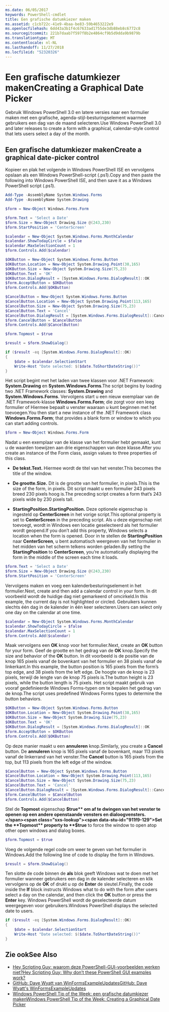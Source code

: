 ```yaml
---
ms.date: 06/05/2017
keywords: PowerShell-cmdlet
title: Een grafische datumkiezer maken
ms.assetid: c1cb722c-41e9-4baa-be83-59b4653222e9
ms.openlocfilehash: 6dd43a3b1f4c67633ad1755de3db88eb8c6772c8
ms.sourcegitcommit: 221b7daab7f597f8b2e4864cf9b5d9dda9b9879b
ms.translationtype: MT
ms.contentlocale: nl-NL
ms.lasthandoff: 11/27/2018
ms.locfileid: "52320326"
---
```

# <a name="creating-a-graphical-date-picker"></a><span data-ttu-id="911f9-103">Een grafische datumkiezer maken</span><span class="sxs-lookup"><span data-stu-id="911f9-103">Creating a Graphical Date Picker</span></span>

<span data-ttu-id="911f9-104">Gebruik Windows PowerShell 3.0 en latere versies naar een formulier maken met een grafische, agenda-stijl-besturingselement waarmee gebruikers een dag van de maand selecteren.</span><span class="sxs-lookup"><span data-stu-id="911f9-104">Use Windows PowerShell 3.0 and later releases to create a form with a graphical, calendar-style control that lets users select a day of the month.</span></span>

## <a name="create-a-graphical-date-picker-control"></a><span data-ttu-id="911f9-105">Een grafische datumkiezer maken</span><span class="sxs-lookup"><span data-stu-id="911f9-105">Create a graphical date-picker control</span></span>

<span data-ttu-id="911f9-106">Kopieer en plak het volgende in Windows PowerShell ISE en vervolgens opslaan als een Windows PowerShell-script (.ps1).</span><span class="sxs-lookup"><span data-stu-id="911f9-106">Copy and then paste the following into Windows PowerShell ISE, and then save it as a Windows PowerShell script (.ps1).</span></span>

```powershell
Add-Type -AssemblyName System.Windows.Forms
Add-Type -AssemblyName System.Drawing

$form = New-Object Windows.Forms.Form

$form.Text = 'Select a Date'
$form.Size = New-Object Drawing.Size @(243,230)
$form.StartPosition = 'CenterScreen'

$calendar = New-Object System.Windows.Forms.MonthCalendar
$calendar.ShowTodayCircle = $false
$calendar.MaxSelectionCount = 1
$form.Controls.Add($calendar)

$OKButton = New-Object System.Windows.Forms.Button
$OKButton.Location = New-Object System.Drawing.Point(38,165)
$OKButton.Size = New-Object System.Drawing.Size(75,23)
$OKButton.Text = 'OK'
$OKButton.DialogResult = [System.Windows.Forms.DialogResult]::OK
$form.AcceptButton = $OKButton
$form.Controls.Add($OKButton)

$CancelButton = New-Object System.Windows.Forms.Button
$CancelButton.Location = New-Object System.Drawing.Point(113,165)
$CancelButton.Size = New-Object System.Drawing.Size(75,23)
$CancelButton.Text = 'Cancel'
$CancelButton.DialogResult = [System.Windows.Forms.DialogResult]::Cancel
$form.CancelButton = $CancelButton
$form.Controls.Add($CancelButton)

$form.Topmost = $true

$result = $form.ShowDialog()

if ($result -eq [System.Windows.Forms.DialogResult]::OK)
{
    $date = $calendar.SelectionStart
    Write-Host "Date selected: $($date.ToShortDateString())"
}
```

<span data-ttu-id="911f9-107">Het script begint met het laden van twee klassen voor .NET Framework: **System.Drawing** en **System.Windows.Forms**.</span><span class="sxs-lookup"><span data-stu-id="911f9-107">The script begins by loading two .NET Framework classes: **System.Drawing** and **System.Windows.Forms**.</span></span> <span data-ttu-id="911f9-108">Vervolgens start u een nieuw exemplaar van de .NET Framework-klasse **Windows.Forms.Form**; die zorgt voor een leeg formulier of Hiermee bepaalt u venster waaraan u kunt beginnen met het toevoegen.</span><span class="sxs-lookup"><span data-stu-id="911f9-108">You then start a new instance of the .NET Framework class **Windows.Forms.Form**; that provides a blank form or window to which you can start adding controls.</span></span>

```powershell
$form = New-Object Windows.Forms.Form
```

<span data-ttu-id="911f9-109">Nadat u een exemplaar van de klasse van het formulier hebt gemaakt, kunt u de waarden toewijzen aan drie eigenschappen van deze klasse.</span><span class="sxs-lookup"><span data-stu-id="911f9-109">After you create an instance of the Form class, assign values to three properties of this class.</span></span>

- <span data-ttu-id="911f9-110">**De tekst.**</span><span class="sxs-lookup"><span data-stu-id="911f9-110">**Text.**</span></span> <span data-ttu-id="911f9-111">Hiermee wordt de titel van het venster.</span><span class="sxs-lookup"><span data-stu-id="911f9-111">This becomes the title of the window.</span></span>

- <span data-ttu-id="911f9-112">**De grootte.**</span><span class="sxs-lookup"><span data-stu-id="911f9-112">**Size.**</span></span> <span data-ttu-id="911f9-113">Dit is de grootte van het formulier, in pixels.</span><span class="sxs-lookup"><span data-stu-id="911f9-113">This is the size of the form, in pixels.</span></span> <span data-ttu-id="911f9-114">Dit script maakt u een formulier 243 pixels breed 230 pixels hoog is.</span><span class="sxs-lookup"><span data-stu-id="911f9-114">The preceding script creates a form that’s 243 pixels wide by 230 pixels tall.</span></span>

- <span data-ttu-id="911f9-115">**StartingPosition.**</span><span class="sxs-lookup"><span data-stu-id="911f9-115">**StartingPosition.**</span></span> <span data-ttu-id="911f9-116">Deze optionele eigenschap is ingesteld op **CenterScreen** in het vorige script.</span><span class="sxs-lookup"><span data-stu-id="911f9-116">This optional property is set to **CenterScreen** in the preceding script.</span></span> <span data-ttu-id="911f9-117">Als u deze eigenschap niet toevoegt, wordt in Windows een locatie geselecteerd als het formulier wordt geopend.</span><span class="sxs-lookup"><span data-stu-id="911f9-117">If you don’t add this property, Windows selects a location when the form is opened.</span></span> <span data-ttu-id="911f9-118">Door in te stellen de **StartingPosition** naar **CenterScreen**, u bent automatisch weergeven van het formulier in het midden van het scherm telkens worden geladen.</span><span class="sxs-lookup"><span data-stu-id="911f9-118">By setting the **StartingPosition** to **CenterScreen**, you’re automatically displaying the form in the middle of the screen each time it loads.</span></span>

```powershell
$form.Text = 'Select a Date'
$form.Size = New-Object Drawing.Size @(243,230)
$form.StartPosition = 'CenterScreen'
```

<span data-ttu-id="911f9-119">Vervolgens maken en voeg een kalenderbesturingselement in het formulier.</span><span class="sxs-lookup"><span data-stu-id="911f9-119">Next, create and then add a calendar control in your form.</span></span> <span data-ttu-id="911f9-120">In dit voorbeeld wordt de huidige dag niet gemarkeerd of omcirkeld.</span><span class="sxs-lookup"><span data-stu-id="911f9-120">In this example, the current day is not highlighted or circled.</span></span> <span data-ttu-id="911f9-121">Gebruikers kunnen slechts één dag in de kalender in één keer selecteren.</span><span class="sxs-lookup"><span data-stu-id="911f9-121">Users can select only one day on the calendar at one time.</span></span>

```powershell
$calendar = New-Object System.Windows.Forms.MonthCalendar
$calendar.ShowTodayCircle = $false
$calendar.MaxSelectionCount = 1
$form.Controls.Add($calendar)
```

<span data-ttu-id="911f9-122">Maak vervolgens een **OK** knop voor het formulier.</span><span class="sxs-lookup"><span data-stu-id="911f9-122">Next, create an **OK** button for your form.</span></span> <span data-ttu-id="911f9-123">Geef de grootte en het gedrag van de **OK** knop.</span><span class="sxs-lookup"><span data-stu-id="911f9-123">Specify the size and behavior of the **OK** button.</span></span> <span data-ttu-id="911f9-124">In dit voorbeeld is de positie van de knop 165 pixels vanaf de bovenkant van het formulier en 38 pixels vanaf de linkerkant.</span><span class="sxs-lookup"><span data-stu-id="911f9-124">In this example, the button position is 165 pixels from the form’s top edge, and 38 pixels from the left edge.</span></span> <span data-ttu-id="911f9-125">De hoogte van de knop is 23 pixels, terwijl de lengte van de knop 75 pixels is.</span><span class="sxs-lookup"><span data-stu-id="911f9-125">The button height is 23 pixels, while the button length is 75 pixels.</span></span> <span data-ttu-id="911f9-126">Het script maakt gebruik van vooraf gedefinieerde Windows Forms-typen om te bepalen het gedrag van de knop.</span><span class="sxs-lookup"><span data-stu-id="911f9-126">The script uses predefined Windows Forms types to determine the button behaviors.</span></span>

```powershell
$OKButton = New-Object System.Windows.Forms.Button
$OKButton.Location = New-Object System.Drawing.Point(38,165)
$OKButton.Size = New-Object System.Drawing.Size(75,23)
$OKButton.Text = 'OK'
$OKButton.DialogResult = [System.Windows.Forms.DialogResult]::OK
$form.AcceptButton = $OKButton
$form.Controls.Add($OKButton)
```

<span data-ttu-id="911f9-127">Op deze manier maakt u een **annuleren** knop.</span><span class="sxs-lookup"><span data-stu-id="911f9-127">Similarly, you create a **Cancel** button.</span></span> <span data-ttu-id="911f9-128">De **annuleren** knop is 165 pixels vanaf de bovenkant, maar 113 pixels vanaf de linkerrand van het venster.</span><span class="sxs-lookup"><span data-stu-id="911f9-128">The **Cancel** button is 165 pixels from the top, but 113 pixels from the left edge of the window.</span></span>

```powershell
$CancelButton = New-Object System.Windows.Forms.Button
$CancelButton.Location = New-Object System.Drawing.Point(113,165)
$CancelButton.Size = New-Object System.Drawing.Size(75,23)
$CancelButton.Text = 'Cancel'
$CancelButton.DialogResult = [System.Windows.Forms.DialogResult]::Cancel
$form.CancelButton = $CancelButton
$form.Controls.Add($CancelButton)
```

<span data-ttu-id="911f9-129">Stel de **Topmost** eigenschap **$true** om af te dwingen van het venster te openen op een andere openstaande vensters en dialoogvensters.</span><span class="sxs-lookup"><span data-stu-id="911f9-129">Set the **Topmost** property to **$true** to force the window to open atop other open windows and dialog boxes.</span></span>

```powershell
$form.Topmost = $true
```

<span data-ttu-id="911f9-130">Voeg de volgende regel code om weer te geven van het formulier in Windows.</span><span class="sxs-lookup"><span data-stu-id="911f9-130">Add the following line of code to display the form in Windows.</span></span>

```powershell
$result = $form.ShowDialog()
```

<span data-ttu-id="911f9-131">Ten slotte de code binnen de **als** blok geeft Windows wat te doen met het formulier wanneer gebruikers een dag in de kalender selecteren en klik vervolgens op de **OK** of drukt u op de **Enter** de sleutel.</span><span class="sxs-lookup"><span data-stu-id="911f9-131">Finally, the code inside the **If** block instructs Windows what to do with the form after users select a day on the calendar, and then click the **OK** button or press the **Enter** key.</span></span> <span data-ttu-id="911f9-132">Windows PowerShell wordt de geselecteerde datum weergegeven voor gebruikers.</span><span class="sxs-lookup"><span data-stu-id="911f9-132">Windows PowerShell displays the selected date to users.</span></span>

```powershell
if ($result -eq [System.Windows.Forms.DialogResult]::OK)
{
    $date = $calendar.SelectionStart
    Write-Host "Date selected: $($date.ToShortDateString())"
}
```

## <a name="see-also"></a><span data-ttu-id="911f9-133">Zie ook</span><span class="sxs-lookup"><span data-stu-id="911f9-133">See Also</span></span>

- [<span data-ttu-id="911f9-134">Hey Scripting Guy: waarom deze PowerShell-GUI-voorbeelden werken niet?</span><span class="sxs-lookup"><span data-stu-id="911f9-134">Hey Scripting Guy:  Why don’t these PowerShell GUI examples work?</span></span>](https://go.microsoft.com/fwlink/?LinkId=506644)
- [<span data-ttu-id="911f9-135">GitHub: Dave Wyatt van WinFormsExampleUpdates</span><span class="sxs-lookup"><span data-stu-id="911f9-135">GitHub: Dave Wyatt's WinFormsExampleUpdates</span></span>](https://github.com/dlwyatt/WinFormsExampleUpdates)
- [<span data-ttu-id="911f9-136">Windows PowerShell Tip of the Week: een grafische datumkiezer maken</span><span class="sxs-lookup"><span data-stu-id="911f9-136">Windows PowerShell Tip of the Week:  Creating a Graphical Date Picker</span></span>](https://technet.microsoft.com/library/ff730942.aspx)